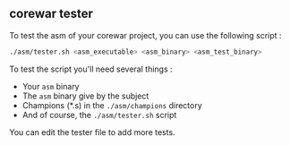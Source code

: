 ## corewar tester

To test the asm of your corewar project, you can use the following script :

```bash
./asm/tester.sh <asm_executable> <asm_binary> <asm_test_binary>
```

To test the script you'll need several things :
- Your `asm` binary
- The `asm` binary give by the subject
- Champions (*.s) in the `./asm/champions` directory
- And of course, the `./asm/tester.sh` script

You can edit the tester file to add more tests.
